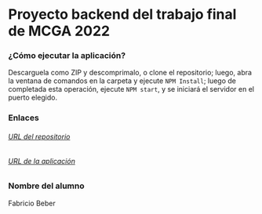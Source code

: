 # Proyecto backend del trabajo final de MCGA 2022

### ¿Cómo ejecutar la aplicación?
Descarguela como ZIP y descomprimalo, o clone el repositorio; luego, abra la ventana de comandos en la carpeta y ejecute `NPM Install`; luego de completada esta operación, ejecute `NPM start`, y se iniciará el servidor en el puerto elegido.

### Enlaces
###### [URL del repositorio](https://github.com/beberfabricio/Final-MCGA-backend)
###### [URL de la aplicación](https://final-mcga-backend.vercel.app/)

### Nombre del alumno
Fabricio Beber